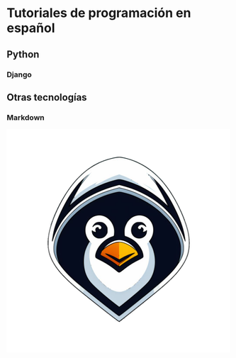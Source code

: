 # Tutoriales de programación en español

## Python
### Django

## Otras tecnologías
### Markdown

![Hacker Tux](./assets/hackertux.png)

